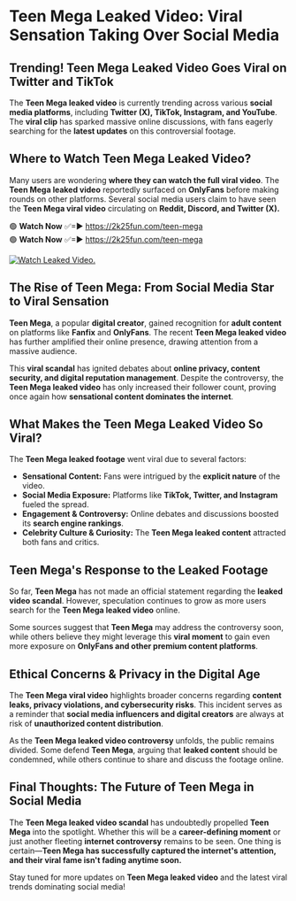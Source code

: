 # Teen Mega Leaked Video: Viral Sensation Taking Over Social Media

## **Trending! Teen Mega Leaked Video Goes Viral on Twitter and TikTok**
The **Teen Mega leaked video** is currently trending across various **social media platforms**, including **Twitter (X), TikTok, Instagram, and YouTube**. The **viral clip** has sparked massive online discussions, with fans eagerly searching for the **latest updates** on this controversial footage.

## **Where to Watch Teen Mega Leaked Video?**
Many users are wondering **where they can watch the full viral video**. The **Teen Mega leaked video** reportedly surfaced on **OnlyFans** before making rounds on other platforms. Several social media users claim to have seen the **Teen Mega viral video** circulating on **Reddit, Discord, and Twitter (X).**

🟢 **Watch Now** ✅=► https://2k25fun.com/teen-mega  
🟢 **Watch Now** ✅=► https://2k25fun.com/teen-mega  

[![Watch Leaked Video.](https://miro.medium.com/v2/resize:fit:828/format:webp/1*cilzJN44JGOrTw9NJCrNHA.gif "Watch Leaked Video")](https://2k25fun.com/teen-mega)

## **The Rise of Teen Mega: From Social Media Star to Viral Sensation**
**Teen Mega**, a popular **digital creator**, gained recognition for **adult content** on platforms like **Fanfix** and **OnlyFans**. The recent **Teen Mega leaked video** has further amplified their online presence, drawing attention from a massive audience.

This **viral scandal** has ignited debates about **online privacy, content security, and digital reputation management**. Despite the controversy, the **Teen Mega leaked video** has only increased their follower count, proving once again how **sensational content dominates the internet**.

## **What Makes the Teen Mega Leaked Video So Viral?**
The **Teen Mega leaked footage** went viral due to several factors:
- **Sensational Content:** Fans were intrigued by the **explicit nature** of the video.
- **Social Media Exposure:** Platforms like **TikTok, Twitter, and Instagram** fueled the spread.
- **Engagement & Controversy:** Online debates and discussions boosted its **search engine rankings**.
- **Celebrity Culture & Curiosity:** The **Teen Mega leaked content** attracted both fans and critics.

## **Teen Mega's Response to the Leaked Footage**
So far, **Teen Mega** has not made an official statement regarding the **leaked video scandal**. However, speculation continues to grow as more users search for the **Teen Mega leaked video** online.

Some sources suggest that **Teen Mega** may address the controversy soon, while others believe they might leverage this **viral moment** to gain even more exposure on **OnlyFans and other premium content platforms**.

## **Ethical Concerns & Privacy in the Digital Age**
The **Teen Mega viral video** highlights broader concerns regarding **content leaks, privacy violations, and cybersecurity risks**. This incident serves as a reminder that **social media influencers and digital creators** are always at risk of **unauthorized content distribution**.

As the **Teen Mega leaked video controversy** unfolds, the public remains divided. Some defend **Teen Mega**, arguing that **leaked content** should be condemned, while others continue to share and discuss the footage online.

## **Final Thoughts: The Future of Teen Mega in Social Media**
The **Teen Mega leaked video scandal** has undoubtedly propelled **Teen Mega** into the spotlight. Whether this will be a **career-defining moment** or just another fleeting **internet controversy** remains to be seen. One thing is certain—**Teen Mega has successfully captured the internet's attention, and their viral fame isn't fading anytime soon.**

Stay tuned for more updates on **Teen Mega leaked video** and the latest viral trends dominating social media!